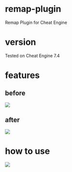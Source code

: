 # remap-plugin
Remap Plugin for Cheat Engine

# version
Tested on Cheat Engine 7.4

# features

## before
<img src="https://raw.githubusercontent.com/vmmcall/remap-plugin/main/images/before.PNG">

## after
<img src="https://raw.githubusercontent.com/vmmcall/remap-plugin/main/images/after.PNG">

# how to use
<img src="https://raw.githubusercontent.com/vmmcall/remap-plugin/main/images/how_to_use.png">

